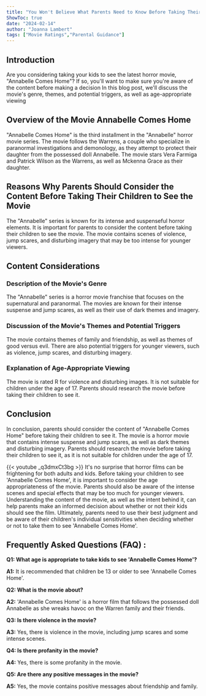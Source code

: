 ```yaml
---
title: "You Won't Believe What Parents Need to Know Before Taking Their Kids to See 'Annabelle Comes Home'!"
ShowToc: true 
date: "2024-02-14"
author: "Joanna Lambert" 
tags: ["Movie Ratings","Parental Guidance"]
---
```

## Introduction 

Are you considering taking your kids to see the latest horror movie, "Annabelle Comes Home"? If so, you'll want to make sure you're aware of the content before making a decision In this blog post, we'll discuss the movie's genre, themes, and potential triggers, as well as age-appropriate viewing 

## Overview of the Movie Annabelle Comes Home 

"Annabelle Comes Home" is the third installment in the "Annabelle" horror movie series. The movie follows the Warrens, a couple who specialize in paranormal investigations and demonology, as they attempt to protect their daughter from the possessed doll Annabelle. The movie stars Vera Farmiga and Patrick Wilson as the Warrens, as well as Mckenna Grace as their daughter. 

## Reasons Why Parents Should Consider the Content Before Taking Their Children to See the Movie 

The "Annabelle" series is known for its intense and suspenseful horror elements. It is important for parents to consider the content before taking their children to see the movie. The movie contains scenes of violence, jump scares, and disturbing imagery that may be too intense for younger viewers. 

## Content Considerations 

### Description of the Movie's Genre 

The "Annabelle" series is a horror movie franchise that focuses on the supernatural and paranormal. The movies are known for their intense suspense and jump scares, as well as their use of dark themes and imagery. 

### Discussion of the Movie's Themes and Potential Triggers 

The movie contains themes of family and friendship, as well as themes of good versus evil. There are also potential triggers for younger viewers, such as violence, jump scares, and disturbing imagery. 

### Explanation of Age-Appropriate Viewing 

The movie is rated R for violence and disturbing images. It is not suitable for children under the age of 17. Parents should research the movie before taking their children to see it. 

## Conclusion 

In conclusion, parents should consider the content of "Annabelle Comes Home" before taking their children to see it. The movie is a horror movie that contains intense suspense and jump scares, as well as dark themes and disturbing imagery. Parents should research the movie before taking their children to see it, as it is not suitable for children under the age of 17.

{{< youtube _q3dmxCt3bg >}} 
It's no surprise that horror films can be frightening for both adults and kids. Before taking your children to see 'Annabelle Comes Home', it is important to consider the age appropriateness of the movie. Parents should also be aware of the intense scenes and special effects that may be too much for younger viewers. Understanding the content of the movie, as well as the intent behind it, can help parents make an informed decision about whether or not their kids should see the film. Ultimately, parents need to use their best judgment and be aware of their children's individual sensitivities when deciding whether or not to take them to see 'Annabelle Comes Home'.

## Frequently Asked Questions (FAQ) :
**Q1: What age is appropriate to take kids to see 'Annabelle Comes Home'?**

**A1:** It is recommended that children be 13 or older to see 'Annabelle Comes Home'.

**Q2: What is the movie about?**

**A2:** 'Annabelle Comes Home' is a horror film that follows the possessed doll Annabelle as she wreaks havoc on the Warren family and their friends.

**Q3: Is there violence in the movie?**

**A3:** Yes, there is violence in the movie, including jump scares and some intense scenes.

**Q4: Is there profanity in the movie?**

**A4:** Yes, there is some profanity in the movie.

**Q5: Are there any positive messages in the movie?**

**A5:** Yes, the movie contains positive messages about friendship and family.



